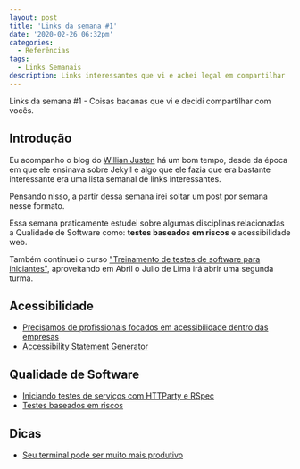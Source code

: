 ```yaml
---
layout: post
title: 'Links da semana #1'
date: '2020-02-26 06:32pm'
categories: 
  - Referências
tags:
  - Links Semanais
description: Links interessantes que vi e achei legal em compartilhar
---
```

Links da semana #1 - Coisas bacanas que vi e decidi compartilhar com vocês.

## Introdução

Eu acompanho o blog do [Willian Justen](https://willianjusten.com.br) há um bom tempo, desde da época em que ele ensinava sobre Jekyll e algo que ele fazia que era bastante interessante era uma lista semanal de links interessantes.

Pensando nisso, a partir dessa semana irei soltar um post por semana nesse formato. 

Essa semana praticamente estudei sobre algumas disciplinas relacionadas a Qualidade de Software como: **testes baseados em riscos** e acessibilidade web.

Também continuei o curso ["Treinamento de testes de software para iniciantes"](https://www.hotmart.com/product/treinamento-de-testes-de-software-para-iniciantes), aproveitando em Abril o Julio de Lima irá abrir uma segunda turma.

## Acessibilidade

* [Precisamos de profissionais focados em acessibilidade dentro das empresas](https://uxdesign.blog.br/precisamos-de-profissionais-focados-em-acessibilidade-dentro-das-empresas-e6f4cde69df9)
* [Accessibility Statement Generator](https://www.accessibilitystatementgenerator.com/)

## Qualidade de Software

* [Iniciando testes de serviços com HTTParty e RSpec](https://medium.com/cwi-software/https-medium-com-maximilianoalves-iniciando-testes-de-servicos-com-httparty-e-rspec-366fe93525ab)
* [Testes baseados em riscos](http://www.matera.com/blog/post/testes-baseados-em-riscos)

## Dicas

* [Seu terminal pode ser muito mais produtivo](https://medium.com/@ivanaugustobd/seu-terminal-pode-ser-muito-muito-mais-produtivo-3159c8ef77b2)

